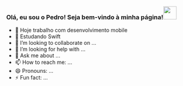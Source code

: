 ### Olá, eu sou o Pedro! Seja bem-vindo à minha página!<img src="" width="35px"/>

- 🔭 Hoje trabalho com desenvolvimento mobile
- 🌱 Estudando Swift
- 👯 I’m looking to collaborate on ...
- 🤔 I’m looking for help with ...
- 💬 Ask me about ...
- 📫 How to reach me: ...
- 😄 Pronouns: ...
- ⚡ Fun fact: ...

